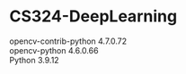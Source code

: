# CS324-DeepLearning
opencv-contrib-python         4.7.0.72<br>
opencv-python                 4.6.0.66<br>
Python 3.9.12 
